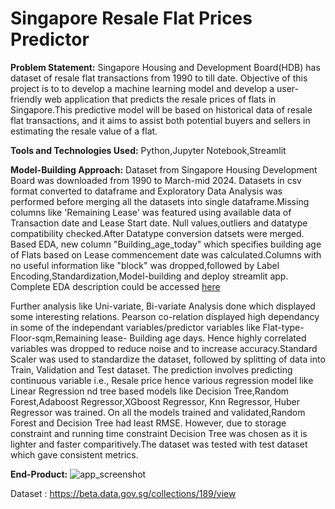 # Singapore Resale Flat Prices Predictor
**Problem Statement:**
Singapore Housing and Development Board(HDB) has dataset of resale flat transactions from 1990 to till date. Objective of this project is to to develop a machine learning model and develop a user-friendly web application that predicts the resale prices of flats in Singapore.This predictive model will be based on historical data of resale flat transactions, and it aims to assist both potential buyers and sellers in estimating the resale value of a flat.

**Tools and Technologies Used:** 
Python,Jupyter Notebook,Streamlit

**Model-Building Approach:**
Dataset from Singapore Housing Development Board was downloaded from 1990 to March-mid 2024. Datasets in csv format converted to dataframe and Exploratory Data Analysis was performed before merging all the datasets into single dataframe.Missing columns like 'Remaining Lease' was featured using available data of Transaction date and Lease Start date. Null values,outliers and datatype compatibility checked.After Datatype conversion datsets were merged. Based EDA, new column "Building_age_today" which specifies building age of Flats based on Lease commencement date was calculated.Columns with no useful information like "block" was dropped,followed by Label Encoding,Standardization,Model-building and deploy streamlit app. Complete EDA description could be accessed [here](https://github.com/KiruthikaParanthaman/Singapore_Resale_Flat_prices_predictor/blob/main/Project%20Singapore%20Resale%20Flat%20Price.ipynb)

Further analysis like Uni-variate, Bi-variate Analysis done which displayed some interesting relations. Pearson co-relation displayed high dependancy in some of the independant variables/predictor variables like Flat-type-Floor-sqm,Remaining lease- Building age days. Hence highly correlated variables was dropped to reduce noise and to increase accuracy.Standard Scaler was used to standardize the dataset, followed by splitting of data into Train, Validation and Test dataset. The prediction involves predicting continuous variable i.e., Resale price hence various regression model like Linear Regression nd tree based models like Decision Tree,Random Forest,Adaboost Regressor,XGboost Regressor, Knn Regressor, Huber Regressor was trained. On all the models trained and validated,Random Forest and Decision Tree had least RMSE. However, due to storage constraint and running time constraint Decision Tree was chosen as it is lighter and faster comparitively.The dataset was tested with test dataset which gave consistent metrics.

**End-Product:**
![app_screenshot](https://github.com/KiruthikaParanthaman/Singapore_Resale_Flat_prices_predictor/assets/141828622/e00dd29f-3bb4-4eaf-8570-4e16f2aeaa90)

Dataset : https://beta.data.gov.sg/collections/189/view

